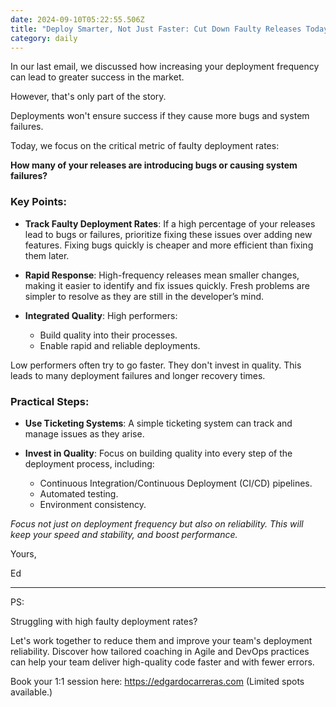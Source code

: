 ```yaml
---
date: 2024-09-10T05:22:55.506Z
title: "Deploy Smarter, Not Just Faster: Cut Down Faulty Releases Today"
category: daily
---
```


In our last email, we discussed how increasing your deployment frequency can lead to greater success in the market.

However, that's only part of the story.

Deployments won't ensure success if they cause more bugs and system failures.

Today, we focus on the critical metric of faulty deployment rates:

**How many of your releases are introducing bugs or causing system failures?**

### Key Points:

- **Track Faulty Deployment Rates**: If a high percentage of your releases lead to bugs or failures, prioritize fixing these issues over adding new features. Fixing bugs quickly is cheaper and more efficient than fixing them later.

- **Rapid Response**: High-frequency releases mean smaller changes, making it easier to identify and fix issues quickly. Fresh problems are simpler to resolve as they are still in the developer’s mind.

- **Integrated Quality**: High performers:
  - Build quality into their processes.
  - Enable rapid and reliable deployments.

Low performers often try to go faster. They don't invest in quality. This leads to many deployment failures and longer recovery times.

### Practical Steps:

- **Use Ticketing Systems**: A simple ticketing system can track and manage issues as they arise.

- **Invest in Quality**: Focus on building quality into every step of the deployment process, including:
  - Continuous Integration/Continuous Deployment (CI/CD) pipelines.
  - Automated testing.
  - Environment consistency.

*Focus not just on deployment frequency but also on reliability. This will keep your speed and stability, and boost performance.*

Yours,

Ed

---

PS:

Struggling with high faulty deployment rates?

Let's work together to reduce them and improve your team's deployment reliability. 
Discover how tailored coaching in Agile and DevOps practices can help your team deliver high-quality code faster and with fewer errors.

Book your 1:1 session here: https://edgardocarreras.com (Limited spots available.)
